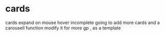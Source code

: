 # cards
cards expand on mouse hover
incomplete
going to add more cards and a carousell function
modify it for more gp , as a template
